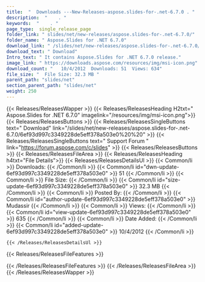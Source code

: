 ```yaml
---
title:  "  Downloads ---New-Releases-aspose.slides-for-.net-6.7.0 . " 
description:  "    . " 
keywords:  "    . " 
page_type:  single_release_page
folder_link: " slides/net/new-releases/aspose.slides-for-.net-6.7.0/"
folder_name: " Aspose.Slides for .NET 6.7.0"
download_link: " /slides/net/new-releases/aspose.slides-for-.net-6.7.0/6ef93d997c3349228de5eff378a503e0"
download_text: " Download"
Intro_text: " It contains Aspose.Slides for .NET 6.7.0 release."
image_link: " https://downloads.aspose.com/resources/img/msi-icon.png"
download_count: "   10/4/2012  Downloads: 51  Views: 634"
file_size: "  File Size: 32.3 MB "
parent_path: "slides/net"
section_parent_path: "slides/net"
weight: 250 
---
```


{{< Releases/ReleasesWapper >}}
  {{< Releases/ReleasesHeading H2txt=" Aspose.Slides for .NET 6.7.0" imagelink="/resources/img/msi-icon.png">}}
  {{< Releases/ReleasesButtons >}}
    {{< Releases/ReleasesSingleButtons text=" Download" link="/slides/net/new-releases/aspose.slides-for-.net-6.7.0/6ef93d997c3349228de5eff378a503e0%20%20" >}}
    {{< Releases/ReleasesSingleButtons text=" Support Forum " link="https://forum.aspose.com/c/slides" >}}
  {{< Releases/ReleasesButtons >}}
  {{< Releases/ReleasesFileArea >}}
    {{< Releases/ReleasesHeading h4txt="File Details">}}
    {{< Releases/ReleasesDetailsUl >}}
            {{< Common/li  >}} Downloads: {{< /Common/li >}} 
      {{< Common/li id="dwn-update-6ef93d997c3349228de5eff378a503e0" >}} 51 {{< /Common/li >}} 
      {{< Common/li  >}} File Size: {{< /Common/li >}} 
      {{< Common/li id="size-update-6ef93d997c3349228de5eff378a503e0" >}} 32.3 MB {{< /Common/li >}} 
      {{< Common/li  >}} Posted By: {{< /Common/li >}} 
      {{< Common/li id="author-update-6ef93d997c3349228de5eff378a503e0" >}} Mudassir {{< /Common/li >}} 
      {{< Common/li  >}} Views: {{< /Common/li >}} 
      {{< Common/li id="view-update-6ef93d997c3349228de5eff378a503e0" >}} 635 {{< /Common/li >}} 
      {{< Common/li  >}} Date Added: {{< /Common/li >}} 
      {{< Common/li id="added-update-6ef93d997c3349228de5eff378a503e0" >}} 10/4/2012 {{< /Common/li >}} 

    {{< /Releases/ReleasesDetailsUl >}}

  {{< Releases/ReleasesFileFeatures >}}
      
  {{< /Releases/ReleasesFileFeatures >}}
 {{< /Releases/ReleasesFileArea >}}
{{< /Releases/ReleasesWapper >}}


